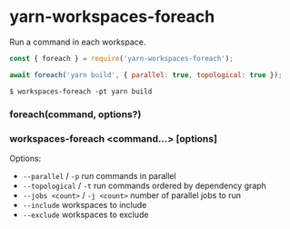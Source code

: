 # yarn-workspaces-foreach

Run a command in each workspace.

```js
const { foreach } = require('yarn-workspaces-foreach');

await foreach('yarn build', { parallel: true, topological: true });
```

```
$ workspaces-foreach -pt yarn build
```

### foreach(command, options?)

### workspaces-foreach <command...> [options]

Options:

- `--parallel` / `-p` run commands in parallel
- `--topological` / `-t` run commands ordered by dependency graph
- `--jobs <count>` / `-j <count>` number of parallel jobs to run
- `--include` workspaces to include
- `--exclude` workspaces to exclude
